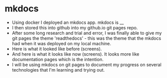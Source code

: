 # mkdocs

- Using docker I deployed an mkdocs app. mkdocs is __
- I then stored this into github into my github.io git pages repo. 
- After some long research and trial and error, I was finally able to give my git pages the theme 'readthedocs' - this was the theme that the mkdocs had when it was deployed on my local machine. 
- Here is what it looked like before (screens).
- And here is what it looks like now (screens). It looks more like documentation pages which is the intention.
- I will be using mkdocs on git pages to document my progress on several technologies that I'm learning and trying out. 